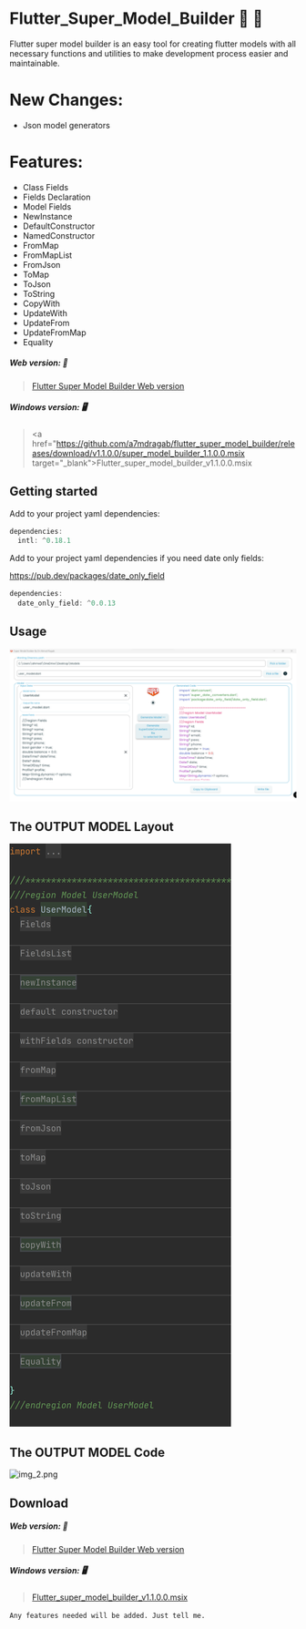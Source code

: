# Flutter_Super_Model_Builder :100: :100:

Flutter super model builder is an easy tool for creating flutter models with all necessary functions and utilities to make development process easier and maintainable.

# New Changes:
* Json model generators

# Features:
* Class Fields
* Fields Declaration
* Model Fields
* NewInstance
* DefaultConstructor
* NamedConstructor
* FromMap
* FromMapList
* FromJson
* ToMap
* ToJson
* ToString
* CopyWith
* UpdateWith
* UpdateFrom
* UpdateFromMap
* Equality


##### Web version: :hotel:

> <a href="https://a7mdragab.github.io/flutter_super_model_builder" target="_blank">Flutter Super Model Builder Web version</a>


##### Windows version: :desktop_computer:
> <a href="https://github.com/a7mdragab/flutter_super_model_builder/releases/download/v1.1.0.0/super_model_builder_1.1.0.0.msix
target="_blank">Flutter_super_model_builder_v1.1.0.0.msix</a>

## Getting started


Add to your project yaml dependencies:
```dart
dependencies:
  intl: ^0.18.1
```
Add to your project yaml dependencies if you need date only fields:

https://pub.dev/packages/date_only_field
```dart
dependencies:
  date_only_field: ^0.0.13
```

## Usage

![img.png](img.png)

## The OUTPUT MODEL Layout
![img_1.png](img_1.png)

## The OUTPUT MODEL Code
![img_2.png](img_2.png)


## Download

##### Web version: :hotel:

> <a href="https://a7mdragab.github.io/flutter_super_model_builder" target="_blank">Flutter Super Model Builder Web version</a>


##### Windows version: :desktop_computer:

> <a href="https://github.com/a7mdragab/flutter_super_model_builder/releases/download/v1.1.0.0/super_model_builder_1.1.0.0.msix" target="_blank">Flutter_super_model_builder_v1.1.0.0.msix</a>

`Any features needed will be added. Just tell me.`
